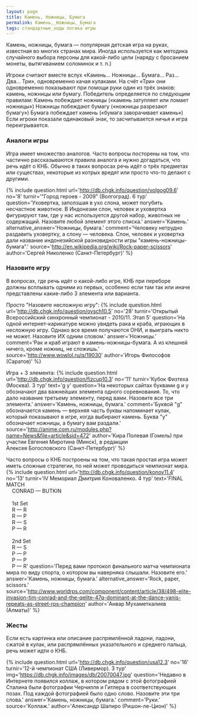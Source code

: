 ```yaml
---
layout: page
title: Камень, Ножницы, Бумага
permalink: Камень,_Ножницы,_Бумага
tags: стандартные_ходы логика игры
---
```

Камень, ножницы, бумага — популярная детская игра на руках, известная во многих странах мира. Иногда используется как методика случайного выбора персоны для какой-либо цели (наряду с бросанием монеты, вытягиванием соломинок и т. п.)

Игроки считают вместе вслух «Камень… Ножницы… Бумага… Раз… Два… Три», одновременно качая кулаками. На счёт «Три» они одновременно показывают при помощи руки один из трёх знаков: камень, ножницы или бумагу. 
Победитель определяется по следующим правилам:
Камень побеждает ножницы («камень затупляет или ломает ножницы»)
Ножницы побеждают бумагу («ножницы разрезают бумагу»)
Бумага побеждает камень («бумага заворачивает камень»)
Если игроки показали одинаковый знак, то засчитывается ничья и игра переигрывается.

### Аналоги игры 

Игра имеет множество аналогов. Часто вопросы посторены на том, что частично рассказываются правила аналога и нужно догадаться, что речь идёт о КНБ. Обычно в таких вопросах речь идёт о трёх предметах или существах, некоторые из котрых вредят или просто что-то делают с другими. 

{% include question.html
url='http://db.chgk.info/question/volgog09.6'
no='8'
turnir='"Город героев - 2009" (Волгоград).  6 тур'
question='Уховертка, заползшая в ухо слона, может погубить несчастное животное. В Индонезии слон, человек и уховертка фигурируют там, где у нас используется другой набор, животных не содержащий. Назовите любой элемент этого списка.'
answer='Камень.'
alternative_answer='Ножницы, бумага.'
comment='Человеку нетрудно раздавить уховертку, а слону — человека. Слон, человек и уховертка дали название индонезийской разновидности игры "камень-ножницы-бумага".'
source='http://en.wikipedia.org/wiki/Rock-paper-scissors'
author='Сергей Николенко (Санкт-Петербург)'
 %}

### Назовите игру 

В вопросах, где речь идёт о какой-либо игре, КНБ при переборе должны всплывать одними из первых, особенно если там так или иначе представлены какие-либо 3 элемента или варианта. 

Просто "Назовите несложную игру":
{% include question.html
url='http://db.chgk.info/question/ovsch10.5'
no='28'
turnir='Открытый Всероссийский синхронный чемпионат - 2010/11.  Этап 5'
question='На одной интернет-карикатуре можно увидеть рака и краба, играющих в несложную игру. Однако все время получаются ОНИ, и выиграть никто не может. Назовите ИХ одним словом.'
answer='Ножницы.'
comment='Рак и краб играют в камень-ножницы-бумага. А из клешней ничего, кроме ножниц, не сложишь.'
source='http://www.wowlol.ru/q/19030'
author='Игорь Философов (Саратов)'
 %}

Игра + 3 элемента: 
{% include question.html
url='http://db.chgk.info/question/fizcup10.3'
no='11'
turnir='Кубок Физтеха (Москва).  3 тур'
text='g y'
question='На некоторых сайтах буквами g и y обозначают два важнейших элемента одного соревнования. То, что дало название третьему элементу, перед вами. Назовите все три элемента.'
answer='Камень, ножницы, бумага.'
comment='Буквой "g" обозначается камень — верхняя часть буквы напоминает кулак, который показывают в игре, когда выбирают камень. Буква "y" обозначает ножницы, а бумагу вам раздали.'
source='http://anime.com.ru/modules.php?name=News&file=article&sid=472'
author='Кира Полевая (Гомель) при участии Евгения Миротина (Минск), в редакции<br>Алексея Богословского (Санкт-Петербург)'
 %}

Часто вопросы о КНБ построены на том, что такая простая игра может иметь сложные стратегии, по ней может проводиться чемпионат мира. 
{% include question.html
url='http://db.chgk.info/question/konov11.4'
no='13'
turnir='IV Мемориал Дмитрия Коноваленко.  4 тур'
text='FINAL MATCH<br>    CONRAD — BUTKIN<br>     <br>    1st Set<br>    R — R<br>    R — P<br>    R — S<br>    P — R<br>     <br>    2nd Set<br>    R — S<br>    P — P<br>    P — P<br>    P — R'
question='Перед вами протокол финального матча чемпионата мира по виду спорта, о котором вы наверняка слышали. Назовите его.'
answer='Камень, ножницы, бумага.'
alternative_answer='Rock, paper, scissors.'
source='http://www.worldrps.com/component/content/article/38/498-elite-invasion-tim-conrad-and-the-qelite-47q-dominant-at-the-dance-yanis-repeats-as-street-rps-champion'
author='Анвар Мухаметкалиев (Алматы)'
 %}

### Жесты  

Если есть картинка или описание распрямлённой ладони, ладони, сжатой в кулак, или распрямлённых указательного и среднего пальца, речь может идти о КНБ. 

{% include question.html
url='http://db.chgk.info/question/usa12.3'
no='16'
turnir='12-й чемпионат США (Ливермор).  3 тур'
img='https://db.chgk.info/images/db/20070047.jpg'
question='Недавно в Интернете появился коллаж, в котором рядом с этой фотографией Сталина были фотографии Черчилля и Гитлера в соответствующих позах. Под каждой фотографией было одно слово. Назовите эти три слова.'
answer='Камень, ножницы, бумага.'
comment='Руки.'
source='Коллаж.'
author='Александр Шапиро (Ришон-ле-Цион)'
 %}


  